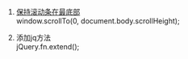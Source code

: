 1. [保持滚动条在最底部](https://www.cnblogs.com/blackwood/archive/2013/03/12/2955472.html)  
window.scrollTo(0, document.body.scrollHeight);


2. 添加jq方法  
jQuery.fn.extend();

